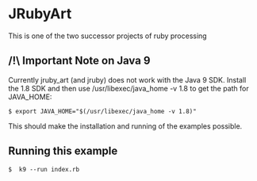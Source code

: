 # JRubyArt

This is one of the two successor projects of ruby processing

## /!\ Important Note on Java 9

Currently jruby_art (and jruby) does not work with the Java 9 SDK. Install the 1.8 SDK and then use /usr/libexec/java_home -v 1.8 to get the path for JAVA_HOME:

    $ export JAVA_HOME="$(/usr/libexec/java_home -v 1.8)"

This should make the installation and running of the examples possible.

## Running this example

    $  k9 --run index.rb
